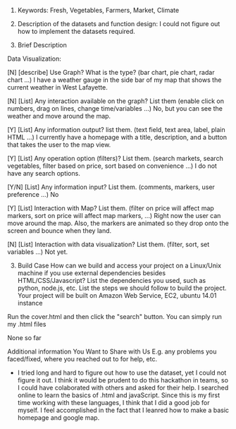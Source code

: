  
 1. Keywords: Fresh, Vegetables, Farmers, Market, Climate
 
2. Description of the datasets and function design: I could not figure out how to implement the datasets required. 
 
 3. Brief Description
 
 Data Visualization:
 
 [N] [describe] Use Graph? What is the type? (bar chart, pie chart, radar chart ...)
I have a weather gauge in the side bar of my map that shows the current weather in West Lafayette.
 
 [N] [List] Any interaction available on the graph? List them (enable click on numbers, drag on lines, change time/variables ...)
No, but you can see the weather and move around the map.
 
 [Y] [List] Any information output? list them. (text field, text area, label, plain HTML ...)
 I currently have a homepage with a title, description, and a button that takes the user to the map view.
 
 [Y] [List] Any operation option (filters)? List them. (search markets, search vegetables, filter based on price, sort based on convenience ...)
I do not have any search options.
 
 [Y/N] [List] Any information input? List them. (comments, markers, user preference ...)
No
 
 [Y] [List] Interaction with Map? List them. (filter on price will affect map markers, sort on price will affect map markers, ...)
Right now the user can move around the map. Also, the markers are animated so they drop onto the screen and bounce when they land.
 
 [N] [List] Interaction with data visualization? List them. (filter, sort, set variables ...)
 Not yet.
 
 3. Build Case How can we build and access your project on a Linux/Unix machine if you use external dependencies besides HTML/CSS/Javascript? List the dependencies you used, such as python, node.js, etc. List the steps we should follow to build the project. Your project will be built on Amazon Web Service, EC2, ubuntu 14.01 instance
 
Run the cover.html and then click the "search" button.
 You can simply run my .html files
 
 
 None so far
 
 Additional information You Want to Share with Us E.g. any problems you faced/fixed, where you reached out to for help, etc.
- I tried long and hard to figure out how to use the dataset, yet I could not figure it out. I think it would be prudent to do this hackathon in teams, so I could have colaborated with others and asked for their help. I searched online to learn the basics of .html and javaScript. Since this is my first time working with these languages, I think that I did a good job for myself. I feel accomplished in the fact that I leanred how to make a basic homepage and google map.
